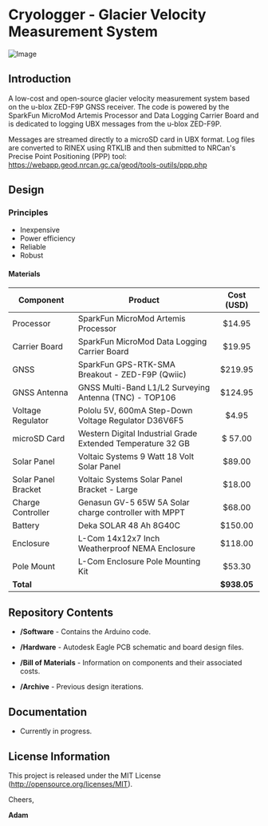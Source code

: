 # Cryologger - Glacier Velocity Measurement System

![Image](https://github.com/adamgarbo/Cryologger_Glacier_Velocity_Measurement_System/blob/main/Archive/v1.0/Images/DSC_1890.JPG)

## Introduction
A low-cost and open-source glacier velocity measurement system based on the u-blox ZED-F9P GNSS receiver. The code is powered by the SparkFun MicroMod Artemis Processor and Data Logging Carrier Board and is dedicated to logging UBX messages from the u-blox ZED-F9P.

Messages are streamed directly to a microSD card in UBX format. Log files are converted to RINEX using RTKLIB and then submitted to NRCan's Precise Point Positioning (PPP) tool: https://webapp.geod.nrcan.gc.ca/geod/tools-outils/ppp.php

## Design

### Principles
* Inexpensive
* Power efficiency
* Reliable
* Robust

#### Materials 

| Component | Product | Cost (USD) |
| --- | --- | :---: | 
| Processor | SparkFun MicroMod Artemis Processor | $14.95 |
| Carrier Board | SparkFun MicroMod Data Logging Carrier Board | $19.95 |
| GNSS | SparkFun GPS-RTK-SMA Breakout - ZED-F9P (Qwiic) | $219.95 |
| GNSS Antenna | GNSS Multi-Band L1/L2 Surveying Antenna (TNC) - TOP106 | $124.95 |
| Voltage Regulator | Pololu 5V, 600mA Step-Down Voltage Regulator D36V6F5 | $4.95 |
| microSD Card| Western Digital Industrial Grade Extended Temperature 32 GB | $ 57.00 |
| Solar Panel | Voltaic Systems 9 Watt 18 Volt Solar Panel | $89.00 |
| Solar Panel Bracket | Voltaic Systems Solar Panel Bracket - Large | $18.00 |
| Charge Controller | Genasun GV-5 65W 5A Solar charge controller with MPPT  | $68.00 |
| Battery | Deka SOLAR 48 Ah 8G40C | $150.00 |
| Enclosure | L-Com 14x12x7 Inch Weatherproof NEMA Enclosure | $118.00 |
| Pole Mount | L-Com Enclosure Pole Mounting Kit | $53.30 |
| **Total** | | **$938.05** |

## Repository Contents
* **/Software** - Contains the Arduino code.

* **/Hardware** - Autodesk Eagle PCB schematic and board design files.

* **/Bill of Materials** - Information on components and their associated costs.

* **/Archive** - Previous design iterations.

## Documentation
* Currently in progress.

## License Information
This project is released under the MIT License (http://opensource.org/licenses/MIT).

Cheers,

**Adam**
